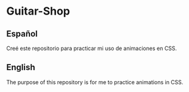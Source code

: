 # Guitar-Shop
## Español
Creé este repositorio para practicar mi uso de animaciones en CSS.
## English
The purpose of this repository is for me to practice animations in CSS.